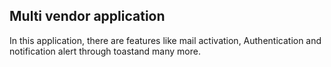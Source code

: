 ## Multi vendor application
In this application, there are features like mail activation, Authentication and notification alert through toastand many more.
